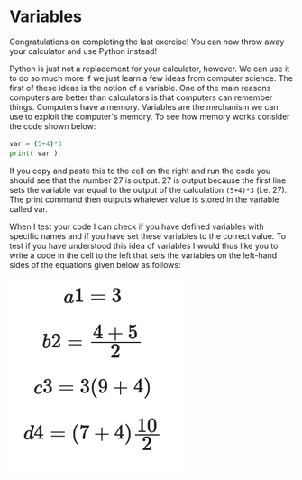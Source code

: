 # Variables

Congratulations on completing the last exercise! You can now throw away your calculator and use Python instead!

Python is just not a replacement for your calculator, however.  We can use it to do so much more if we just learn a few ideas from computer science.  The first of these ideas is the notion of a variable.  One of the main reasons computers are better than calculators is that computers can remember things.  Computers have a memory.  Variables are the mechanism we can use to exploit the computer's memory.  To see how memory works consider the code shown below:

```python
var = (5+4)*3
print( var )
```

If you copy and paste this to the cell on the right and run the code you should see that the number 27 is output.  27 is output because the first line sets the variable var equal to the output of the calculation `(5+4)*3` (i.e. 27).  The print command then outputs whatever value is stored in the variable called var.

When I test your code I can check if you have defined variables with specific names and if you have set these variables to the correct value.  To test if you have understood this idea of variables I would thus like you to write a code in the cell to the left that sets the variables on the left-hand sides of the equations given below as follows:   

![](equation.png)

